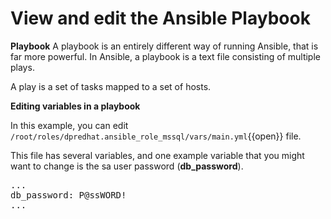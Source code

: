 # View and edit the Ansible Playbook

**Playbook**
A playbook is an entirely different way of running Ansible, that is far more powerful. In Ansible, a playbook is a text file consisting of multiple plays.

A play is a set of tasks mapped to a set of hosts.

**Editing variables in a playbook**

In this example, you can edit `/root/roles/dpredhat.ansible_role_mssql/vars/main.yml`{{open}} file.

This file has several variables, and one example variable that you might want to change is the sa user password (**db_password**).

<pre class="file">
...
db_password: P@ssWORD!
...
</pre>

